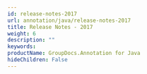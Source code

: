 ```yaml
---
id: release-notes-2017
url: annotation/java/release-notes-2017
title: Release Notes - 2017
weight: 6
description: ""
keywords: 
productName: GroupDocs.Annotation for Java
hideChildren: False
---
```

